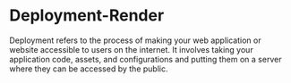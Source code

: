 # Deployment-Render
Deployment refers to the process of making your web application or website accessible to users on the internet. It involves taking your application code, assets, and configurations and putting them on a server where they can be accessed by the public.  
